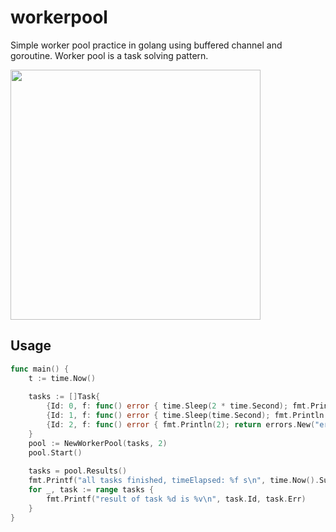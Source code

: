 # workerpool

Simple worker pool practice in golang using buffered channel and goroutine. Worker pool is a task solving pattern.

<img src="https://img.cntofu.com/book/note/linux_system/images/580px-Thread_pool.svg.png" width="400px">


## Usage
```go
func main() {
    t := time.Now()  
  
    tasks := []Task{  
        {Id: 0, f: func() error { time.Sleep(2 * time.Second); fmt.Println(0); return nil }},  
        {Id: 1, f: func() error { time.Sleep(time.Second); fmt.Println(1); return errors.New("error") }},  
        {Id: 2, f: func() error { fmt.Println(2); return errors.New("error") }},  
    }  
    pool := NewWorkerPool(tasks, 2)  
    pool.Start()  
  
    tasks = pool.Results()  
    fmt.Printf("all tasks finished, timeElapsed: %f s\n", time.Now().Sub(t).Seconds())  
    for _, task := range tasks {  
        fmt.Printf("result of task %d is %v\n", task.Id, task.Err)  
    }  
}
```
